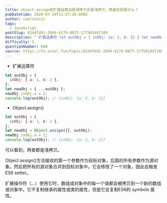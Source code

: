 ```yaml
---
title: object.assign和扩展运算法是深拷贝还是浅拷贝，两者区别是什么？
pubDatetime: 2024-07-20T11:57:26.000Z
author: caorushizi
tags:
  - JavaScript
postSlug: 8244fd41-2b94-4179-887f-177501ddf280
description: " 扩展运算符 let outObj = { inObj: {a: 1, b: 2} } let newObj = {...outObj} newObj.inObj.a = 2 console.log(outObj) // {inObj: {a: 2, b: 2}} Object.assign() let outObj = { inObj: {a: 1, b: 2} } let newObj = O"
difficulty: 3
questionNumber: 600
source: https://fe.ecool.fun/topic/8244fd41-2b94-4179-887f-177501ddf280
---
```


- 扩展运算符

```js
let outObj = {
  inObj: { a: 1, b: 2 },
};
let newObj = { ...outObj };
newObj.inObj.a = 2;
console.log(outObj); // {inObj: {a: 2, b: 2}}
```

- Object.assign()

```js
let outObj = {
  inObj: { a: 1, b: 2 },
};
let newObj = Object.assign({}, outObj);
newObj.inObj.a = 2;
console.log(outObj); // {inObj: {a: 2, b: 2}}
```

可以看到，两者都是浅拷贝。

Object.assign()方法接收的第一个参数作为目标对象，后面的所有参数作为源对象。然后把所有的源对象合并到目标对象中。它会修改了一个对象，因此会触发 ES6 setter。

扩展操作符（…）使用它时，数组或对象中的每一个值都会被拷贝到一个新的数组或对象中。它不复制继承的属性或类的属性，但是它会复制ES6的 symbols 属性。
